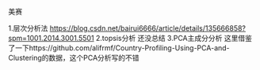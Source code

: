 美赛

1.层次分析法
https://blog.csdn.net/bairui6666/article/details/135666858?spm=1001.2014.3001.5501
2.topsis分析
还没总结
3.PCA主成分分析
这里借鉴了一下https://github.com/alifrmf/Country-Profiling-Using-PCA-and-Clustering的数据，这个PCA分析写的不错
